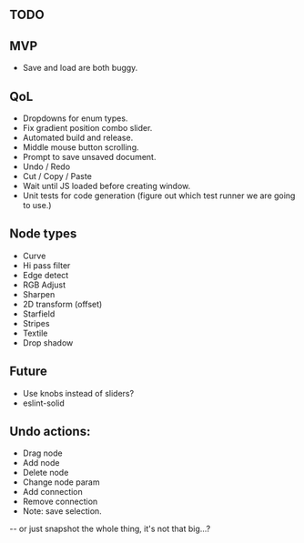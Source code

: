 ## TODO

## MVP

* Save and load are both buggy.

## QoL

* Dropdowns for enum types.
* Fix gradient position combo slider.
* Automated build and release.
* Middle mouse button scrolling.
* Prompt to save unsaved document.
* Undo / Redo
* Cut / Copy / Paste
* Wait until JS loaded before creating window.
* Unit tests for code generation (figure out which test runner we are going to use.)

## Node types

* Curve
* Hi pass filter
* Edge detect
* RGB Adjust
* Sharpen
* 2D transform (offset)
* Starfield
* Stripes
* Textile
* Drop shadow

## Future

* Use knobs instead of sliders?
* eslint-solid


## Undo actions:

  * Drag node
  * Add node
  * Delete node
  * Change node param
  * Add connection
  * Remove connection
  * Note: save selection.

  -- or just snapshot the whole thing, it's not that big...?
